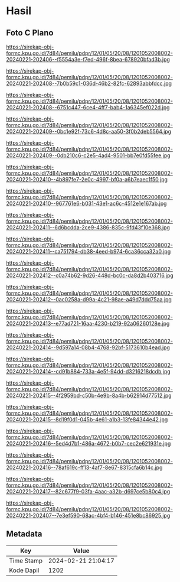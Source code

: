 # Hasil

## Foto C Plano

https://sirekap-obj-formc.kpu.go.id/7d84/pemilu/pdpr/12/01/05/20/08/1201052008002-20240221-202406--f5554a3e-f7ed-496f-8bea-678920bfad3b.jpg

https://sirekap-obj-formc.kpu.go.id/7d84/pemilu/pdpr/12/01/05/20/08/1201052008002-20240221-202408--7b0b59c1-036d-46b2-82fc-62893abbfdcc.jpg

https://sirekap-obj-formc.kpu.go.id/7d84/pemilu/pdpr/12/01/05/20/08/1201052008002-20240221-202408--6751c447-6ce4-4ff7-bab4-1a6345ef022d.jpg

https://sirekap-obj-formc.kpu.go.id/7d84/pemilu/pdpr/12/01/05/20/08/1201052008002-20240221-202409--0bc1e92f-73c6-4d8c-aa50-3f0b2deb5564.jpg

https://sirekap-obj-formc.kpu.go.id/7d84/pemilu/pdpr/12/01/05/20/08/1201052008002-20240221-202409--0db210c6-c2e5-4ad4-9501-bb7e0fd55fee.jpg

https://sirekap-obj-formc.kpu.go.id/7d84/pemilu/pdpr/12/01/05/20/08/1201052008002-20240221-202410--4b897fe7-2e0c-4997-bf0a-a6b7eaec1f50.jpg

https://sirekap-obj-formc.kpu.go.id/7d84/pemilu/pdpr/12/01/05/20/08/1201052008002-20240221-202410--967761e6-b031-43e1-ac6c-4512e1e167ab.jpg

https://sirekap-obj-formc.kpu.go.id/7d84/pemilu/pdpr/12/01/05/20/08/1201052008002-20240221-202411--6d6bcdda-2ce9-4386-835c-9fd43f10e368.jpg

https://sirekap-obj-formc.kpu.go.id/7d84/pemilu/pdpr/12/01/05/20/08/1201052008002-20240221-202411--ca751794-db38-4eed-b974-6ca36cca32a0.jpg

https://sirekap-obj-formc.kpu.go.id/7d84/pemilu/pdpr/12/01/05/20/08/1201052008002-20240221-202412--c0a74b62-9d26-448d-bc0c-da8d2b403716.jpg

https://sirekap-obj-formc.kpu.go.id/7d84/pemilu/pdpr/12/01/05/20/08/1201052008002-20240221-202412--0ac0258a-d99a-4c21-98ae-a49d7ddd75aa.jpg

https://sirekap-obj-formc.kpu.go.id/7d84/pemilu/pdpr/12/01/05/20/08/1201052008002-20240221-202413--e77ad721-16aa-4230-b219-92a06260128e.jpg

https://sirekap-obj-formc.kpu.go.id/7d84/pemilu/pdpr/12/01/05/20/08/1201052008002-20240221-202414--9d597a14-08b4-4768-92bf-5173610b4ead.jpg

https://sirekap-obj-formc.kpu.go.id/7d84/pemilu/pdpr/12/01/05/20/08/1201052008002-20240221-202414--cd91b884-733a-4e5f-94dd-d3216218dcdb.jpg

https://sirekap-obj-formc.kpu.go.id/7d84/pemilu/pdpr/12/01/05/20/08/1201052008002-20240221-202415--4f2959bd-c50b-4e9b-8a4b-b62914d77512.jpg

https://sirekap-obj-formc.kpu.go.id/7d84/pemilu/pdpr/12/01/05/20/08/1201052008002-20240221-202415--8d19f0d1-045b-4e61-a1b3-13fe84344e42.jpg

https://sirekap-obj-formc.kpu.go.id/7d84/pemilu/pdpr/12/01/05/20/08/1201052008002-20240221-202416--5ed4d7b1-486a-4672-b0b7-cec2e621931e.jpg

https://sirekap-obj-formc.kpu.go.id/7d84/pemilu/pdpr/12/01/05/20/08/1201052008002-20240221-202416--78af619c-ff13-4af7-8e67-8315cfa6b14c.jpg

https://sirekap-obj-formc.kpu.go.id/7d84/pemilu/pdpr/12/01/05/20/08/1201052008002-20240221-202417--82c677f9-03fa-4aac-a32b-d697ce5b80c4.jpg

https://sirekap-obj-formc.kpu.go.id/7d84/pemilu/pdpr/12/01/05/20/08/1201052008002-20240221-202407--7e3ef590-68ac-4bf4-b146-451e8bc86925.jpg


## Metadata

| Key        | Value               |
| ---------- | ------------------- |
| Time Stamp | 2024-02-21 21:04:17 |
| Kode Dapil | 1202                |



